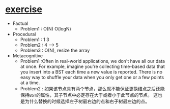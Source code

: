 # [exercise](https://cs61b-2.gitbook.io/cs61b-textbook/16.-adts-and-bsts/16.7-exercises)
- Factual
  - Problem1 : O(N) O(logN)
- Procedural
  - Problem1 : 1 3
  - Problem2 : 4 --> 5
  - Problem3 : O(N), resize the array
- Metacognitive
  - Problem1 :Often in real-world applications, we don't have all our data at once. For example, imagine you're collecting time-based data that you insert into a BST each time a new value is reported. There is no easy way to shuffle your data when you only get one or a few points at a time.
  - Problem2 : 如果该节点具有两个节点，那么就不能保证更换结点之后还能保持`BST`的属性，其子节点中必定存在大于或者小于此节点的节点。
这也是为什么替换的时候选择左子树最右边的点和右子树最左边的点。
